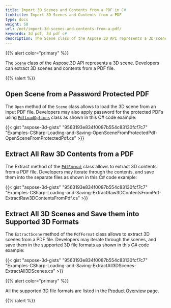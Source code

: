 ```yaml
---
title: Import 3D Scenes and Contents from a PDF in C#
linktitle: Import 3D Scenes and Contents from a PDF
type: docs
weight: 50
url: /net/import-3d-scenes-and-contents-from-a-pdf/
keywords: 3d pdf, 3d pdf c#
description: The Scene class of the Aspose.3D API represents a 3D scene. Developers can extract 3D scenes and contents from a PDF file.
---
```


{{% alert color="primary" %}}

The [`Scene`](https://reference.aspose.com/3d/net/aspose.threed/scene) class of the Aspose.3D API represents a 3D scene. Developers can extract 3D scenes and contents from a PDF file.

{{% /alert %}}
## **Open Scene from a Password Protected PDF**
The `Open` method of the `Scene` class allows to load the 3D scene from an input PDF file. Developers may also apply password for the protected PDFs using [`PdfLoadOptions`](https://reference.aspose.com/3d/net/aspose.threed.formats/pdfloadoptions) class as shown in this C# code example:

{{< gist "aspose-3d-gists" "9563193e834f0087b554c83130fcf7c7" "Examples-CSharp-Loading-and-Saving-OpenSceneFromProtectedPdf-OpenSceneFromProtectedPdf.cs" >}}
## **Extract All Raw 3D Contents from a PDF**
The Extract method of the [`PdfFormat`](https://reference.aspose.com/3d/net/aspose.threed.formats/pdfformat) class allows to extract 3D contents from a PDF file. Developers may iterate through the contents, and save them into the separate files as shown in this C# code example:

{{< gist "aspose-3d-gists" "9563193e834f0087b554c83130fcf7c7" "Examples-CSharp-Loading-and-Saving-ExtractRaw3DContentsFromPdf-ExtractRaw3DContentsFromPdf.cs" >}}
## **Extract All 3D Scenes and Save them into Supported 3D Formats**
The `ExtractScene` method of the `PdfFormat` class allows to extract 3D scenes from a PDF file. Developers may iterate through the scenes, and save them in the supported 3D file formats as shown in this C# code example:

{{< gist "aspose-3d-gists" "9563193e834f0087b554c83130fcf7c7" "Examples-CSharp-Loading-and-Saving-ExtractAll3DScenes-ExtractAll3DScenes.cs" >}}

{{% alert color="primary" %}}

All the supported 3D file formats are listed in the [Product Overview](/3d/net/product-overview/) page.

{{% /alert %}}
